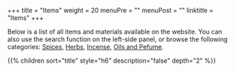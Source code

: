 +++
title = "Items"
weight = 20
menuPre = ""
menuPost = ""
linktitle = "Items"
+++

Below is a list of all items and materials available on the website. You can also use the search function on the left-side panel, or browse the following categories: [<i class='fas fa-fw fa-pepper-hot'></i> Spices](../categories/spice), [<i class='fas fa-fw fa-leaf'></i> Herbs](../categories/herb), [<i class='fas fa-fw fa-fire-alt'></i> Incense](../categories/incense), [<i class='fas fa-fw fa-vial'></i> Oils and Pefume](../categories/perfume).

{{% children sort="title" style="h6" description="false" depth="2" %}}
